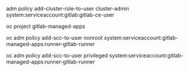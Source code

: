 adm policy add-cluster-role-to-user cluster-admin system:serviceaccount:gitlab:gitlab-ce-user

oc project gitlab-managed-apps

oc adm policy add-scc-to-user nonroot system:serviceaccount:gitlab-managed-apps:runner-gitlab-runner

oc adm policy add-scc-to-user privileged system:serviceaccount:gitlab-managed-apps:runner-gitlab-runner